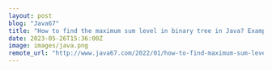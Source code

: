 ```yaml
---
layout: post
blog: "Java67"
title: "How to find the maximum sum level in binary tree in Java? Example Tutorial "
date: 2023-05-26T15:36:00Z
image: images/java.png
remote_url: "http://www.java67.com/2022/01/how-to-find-maximum-sum-level-in-given-binary-tree-java.html"
---
```

